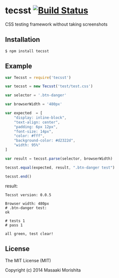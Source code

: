 # tecsst [![Build Status](https://travis-ci.org/morishitter/tecsst.svg)](https://travis-ci.org/morishitter/tecsst)

CSS testing framework without taking screenshots

## Installation

```shell
$ npm install tecsst
```

## Example

```javascript
var Tecsst = require('tecsst')

var tecsst = new Tecsst('test/test.css')

var selector = '.btn-danger'

var browserWidth = '480px'

var expected  = [
    "display: inline-block",
    "text-align: center",
    "padding: 6px 12px",
    "font-size: 14px",
    "color: #fff",
    "background-color: #d2322d",
    "width: 95%"
]

var result = tecsst.parse(selector, browserWidth)

tecsst.equal(expected, result, ".btn-danger test")

tecsst.end()
```

result:

```
Tecsst version: 0.0.5

Browser width: 480px
# .btn-danger test:
ok

# tests 1
# pass 1

all green, test clear!
```

## License

The MIT License (MIT)

Copyright (c) 2014 Masaaki Morishita
